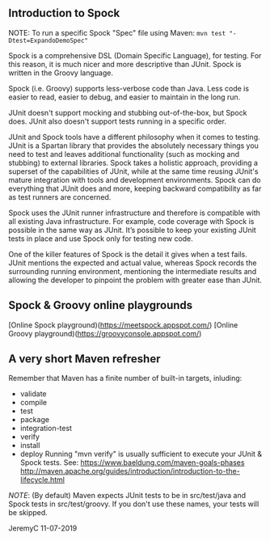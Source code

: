 ## Introduction to Spock

NOTE: To run a specific Spock "Spec" file using Maven:
`mvn test "-Dtest=ExpandoDemoSpec"`

Spock is a comprehensive DSL (Domain Specific Language), for testing.
For this reason, it is much nicer and more descriptive than JUnit. 
Spock is written in the Groovy language.

Spock (i.e. Groovy) supports less-verbose code than Java. Less code is easier 
to read, easier to debug, and easier to maintain in the long run.

JUnit doesn't support mocking and stubbing out-of-the-box, but Spock does.
JUnit also doesn't support tests running in a specific order.

JUnit and Spock tools have a different philosophy when it comes to testing. 
JUnit is a Spartan library that provides the absolutely necessary things you 
need to test and leaves additional functionality (such as mocking and stubbing) 
to external libraries. Spock takes a holistic approach, providing a superset of 
the capabilities of JUnit, while at the same time reusing JUnit's mature 
integration with tools and development environments. Spock can do everything 
that JUnit does and more, keeping backward compatibility as far as test runners 
are concerned.

Spock uses the JUnit runner infrastructure and therefore is compatible with all
existing Java infrastructure. For example, code coverage with Spock is possible
in the same way as JUnit. It’s possible to keep your existing JUnit tests in place
and use Spock only for testing new code.

One of the killer features of Spock is the detail it gives when a test fails. 
JUnit mentions the expected and actual value, whereas Spock records the 
surrounding running environment, mentioning the intermediate results and allowing
the developer to pinpoint the problem with greater ease than JUnit.

## Spock & Groovy online playgrounds
[Online Spock playground)(https://meetspock.appspot.com/)
[Online Groovy playground)(https://groovyconsole.appspot.com/)

## A very short Maven refresher
Remember that Maven has a finite number of built-in targets, inluding:
- validate
- compile
- test
- package
- integration-test
- verify
- install
- deploy
Running "mvn verify" is usually sufficient to execute your JUnit & Spock tests.
See:
https://www.baeldung.com/maven-goals-phases
http://maven.apache.org/guides/introduction/introduction-to-the-lifecycle.html


*NOTE*: (By default) Maven expects JUnit tests to be in src/test/java and Spock tests in 
        src/test/groovy. If you don't use these names, your tests will be skipped.


JeremyC 11-07-2019
